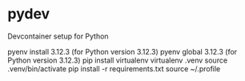 # pydev

Devcontainer setup for Python

pyenv install 3.12.3 (for Python version 3.12.3)
pyenv global 3.12.3 (for Python version 3.12.3)
pip install virtualenv
virtualenv .venv
source .venv/bin/activate
pip install -r requirements.txt
source ~/.profile
